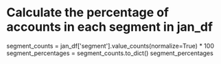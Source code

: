 # Calculate the percentage of accounts in each segment in jan_df
segment_counts = jan_df['segment'].value_counts(normalize=True) * 100
segment_percentages = segment_counts.to_dict()
segment_percentages
